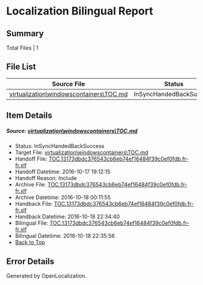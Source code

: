 # <a name='report-top'></a> Localization Bilingual Report

## Summary
 Total Files | 1

## File List
 Source File | Status | Details 
 ----------- | ------ | ------- 
 [virtualization\windowscontainers\TOC.md](https://github.com/Microsoft/Virtualization-Documentation-Private/blob/38d9f06af87cf1d69529d28e30cab60f16e0982b/virtualization/windowscontainers/TOC.md) | InSyncHandedBackSuccess | [Details](#bfa0c5b7bc57aea14d8cce658b6bdf9901e30cbb318)

## Item Details
##### <a name='bfa0c5b7bc57aea14d8cce658b6bdf9901e30cbb318'></a> Source: [virtualization\windowscontainers\TOC.md](https://github.com/Microsoft/Virtualization-Documentation-Private/blob/38d9f06af87cf1d69529d28e30cab60f16e0982b/virtualization/windowscontainers/TOC.md)
* Status: InSyncHandedBackSuccess
* Target File: [virtualization\windowscontainers\TOC.md](https://github.com/Microsoft/Virtualization-Documentation-Private.fr-fr/blob/5991b02320354985a2710fd834999394d3d43462/virtualization/windowscontainers/TOC.md)
* Handoff File: [TOC.13173dbdc376543cb6eb74ef16484f39c0ef0fdb.fr-fr.xlf](https://github.com/Microsoft/Virtualization-Documentation-Private.handoff/blob/0aabee70d831688d4655cd7d7d48b734c496778f/ol-handoff/Microsoft/Virtualization-Documentation-Private.fr-fr/live/TOC.13173dbdc376543cb6eb74ef16484f39c0ef0fdb.fr-fr.xlf)
* Handoff Datetime: 2016-10-17 19:12:15
* Handoff Reason: Include
* Archive File: [TOC.13173dbdc376543cb6eb74ef16484f39c0ef0fdb.fr-fr.xlf](https://github.com/Microsoft/Virtualization-Documentation-Private.handoff/blob/a3777790e0e138fe62eecc6df397a46e7fd6e0b6/ol-archive/Microsoft/Virtualization-Documentation-Private.fr-fr/live/TOC.13173dbdc376543cb6eb74ef16484f39c0ef0fdb.fr-fr.xlf)
* Archive Datetime: 2016-10-18 00:11:55
* Handback File: [TOC.13173dbdc376543cb6eb74ef16484f39c0ef0fdb.fr-fr.xlf](https://github.com/Microsoft/Virtualization-Documentation-Private.handback/blob/b3df08553c6f239ac6b5b10008660141739d4fff/ol-handback/Microsoft/Virtualization-Documentation-Private.fr-fr/live/TOC.13173dbdc376543cb6eb74ef16484f39c0ef0fdb.fr-fr.xlf)
* Handback Datetime: 2016-10-18 22:34:40
* Bilingual File: [TOC.13173dbdc376543cb6eb74ef16484f39c0ef0fdb.fr-fr.xlf](https://github.com/Microsoft/Virtualization-Documentation-Private.handback/blob/b3df08553c6f239ac6b5b10008660141739d4fff/ol-handback/Microsoft/Virtualization-Documentation-Private.fr-fr/live/TOC.13173dbdc376543cb6eb74ef16484f39c0ef0fdb.fr-fr.xlf)
* Bilingual Datetime: 2016-10-18 22:35:56
* [Back to Top](#report-top)


## Error Details

Generated by OpenLocalization.
